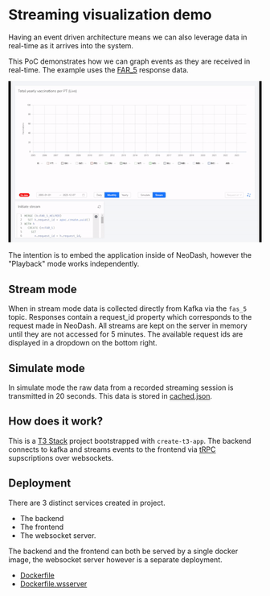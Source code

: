 # Streaming visualization demo

Having an event driven architecture means we can also leverage data in real-time as
it arrives into the system.

This PoC demonstrates how we can graph events as they are received in real-time.  The example
uses the [FAR_5](/paradire/doc/part-i.md) response data.

![Recording](demo-viz.gif)

The intention is to embed the application inside of NeoDash, however the "Playback" mode works
independently.

## Stream mode

When in stream mode data is collected directly from Kafka via the `fas_5` topic.  Responses contain
a request_id property which corresponds to the request made in NeoDash.  All streams are kept on
the server in memory until they are not accessed for 5 minutes.  The available request ids are displayed
in a dropdown on the bottom right.

## Simulate mode

In simulate mode the raw data from a recorded streaming session is transmitted in 20 seconds.  This data
is stored in [cached.json](./cached.json).

## How does it work?

This is a [T3 Stack](https://create.t3.gg/) project bootstrapped with `create-t3-app`.  The
backend connects to kafka and streams events to the frontend via [tRPC](https://trpc.io) 
supscriptions over websockets.

## Deployment

There are 3 distinct services created in project.

  - The backend
  - The frontend
  - The websocket server.

The backend and the frontend can both be served by a single docker image, the websocket
server however is a separate deployment.

- [Dockerfile](./Dockerfile)
- [Dockerfile.wsserver](./Dockerfile.wsserver)


